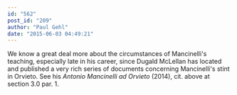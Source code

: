 ```yaml
---
id: "562"
post_id: "209"
author: "Paul Gehl"
date: "2015-06-03 04:49:21"
---
```

We know a great deal more about the circumstances of Mancinelli's teaching, especially late in his career, since Dugald McLellan has located and published a very rich series of documents concerning Mancinelli's stint in Orvieto. See his <em>Antonio Mancinelli ad Orvieto</em> (2014), cit. above at section 3.0 par. 1.
